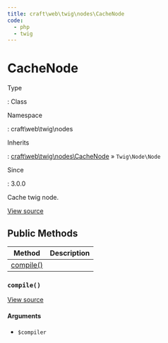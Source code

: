 ```yaml
---
title: craft\web\twig\nodes\CacheNode
code:
  - php
  - twig
---
```


# CacheNode

Type

:   Class

Namespace

:   craft\web\twig\nodes

Inherits

:   [craft\web\twig\nodes\CacheNode](craft-web-twig-nodes-cachenode.md) &raquo;
`Twig\Node\Node`

Since

:   3.0.0



Cache twig node.





[View source](https://github.com/craftcms/cms/blob/master/src/web/twig/nodes/CacheNode.php)






## Public Methods

| Method                                                        | Description
| ------------------------------------------------------------- | -----------
| [compile()](craft-web-twig-nodes-cachenode.md#method-compile) |

### `compile()`










[View source](https://github.com/craftcms/cms/blob/master/src/web/twig/nodes/CacheNode.php#L31-L129)


#### Arguments

- `$compiler`











